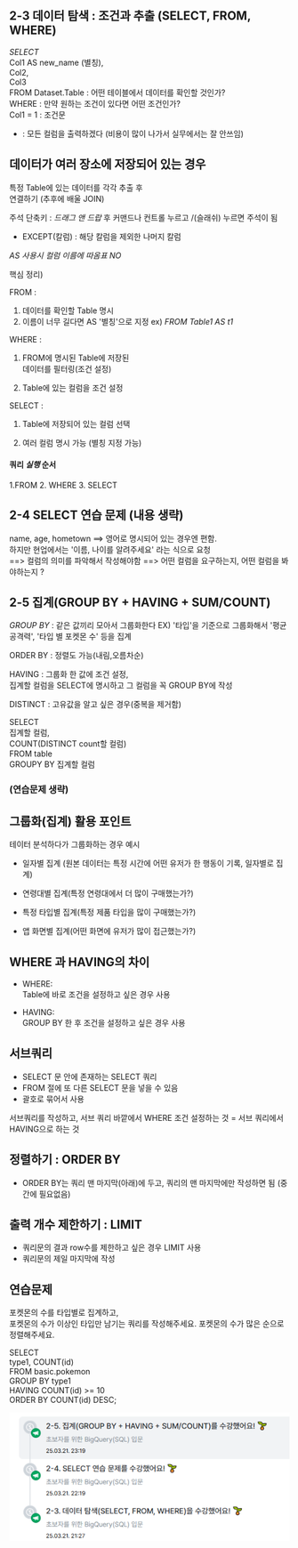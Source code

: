 ##  2-3 데이터 탐색 : 조건과 추출 (SELECT, FROM, WHERE)

*SELECT*  
  Col1 AS new_name (별칭),     
Col2,   
Col3  
FROM Dataset.Table : 어떤 테이블에서 데이터를 확인할 것인가?   
WHERE : 만약 원하는 조건이 있다면 어떤 조건인가?   
Col1 = 1 : 조건문  

* : 모든 컬럼을 출력하겠다 (비용이 많이 나가서 실무에서는 잘 안쓰임)  

## 데이터가 여러 장소에 저장되어 있는 경우

특정 Table에 있는 데이터를 각각 추출 후  
 연결하기 (추후에 배울 JOIN)

주석 단축키 : *드래그 앤 드랍* 후 커맨드나 컨트롤 누르고 /(슬래쉬) 누르면 주석이 됨 

* EXCEPT(칼럼) : 해당 칼럼을 제외한 나머지 칼럼 
 
 *AS 사용시 컬럼 이름에 따옴표 NO* 

 핵심 정리)

 FROM :   
 1.  데이터를 확인할 Table 명시
 2.   이름이 너무 길다면 AS   '별칭'으로 지정 ex) *FROM   Table1 AS t1*

 WHERE :  
 1. FROM에 명시된 Table에 저장된  
 데이터를 필터링(조건 설정)  

  2. Table에 있는 컬럼을 조건 설정 


 SELECT : 
 1. Table에 저장되어 있는 컬럼 선택  

 2.  여러 컬럼 명시 가능
 (별칭 지정 가능)


####  쿼리 *실행* 순서 
 1.FROM 2. WHERE 3. SELECT 

## 2-4 SELECT 연습 문제 (내용 생략)

name, age, hometown ==> 영어로 명시되어 있는 경우엔 편함.  
하지만 현업에서는 '이름, 나이를 알려주세요' 라는 식으로 요청  
==> 컬럼의 의미를 파악해서 작성해야함 
==> 어떤 컬럼을 요구하는지, 어떤 컬럼을 봐야하는지 ?


## 2-5 집계(GROUP BY + HAVING + SUM/COUNT)

  *GROUP BY* : 같은 값끼리 모아서 그룹화한다 EX) '타입'을 기준으로 그룹화해서 '평균 공격력', '타입 별 포켓몬 수' 등을 집계  

ORDER BY : 정렬도 가능(내림,오름차순)  

HAVING : 그룹화 한 값에 조건 설정,  
집계할 컬럼을 SELECT에 명시하고 그 컬럼을 꼭 GROUP BY에 작성  

 DISTINCT : 고유값을 알고 싶은 경우(중복을 제거함)  

 SELECT   
  집계할 컬럼,   
  COUNT(DISTINCT count할 컬럼)  
  FROM table  
  GROUPY BY 
  집계할 컬럼 

  ### (연습문제 생략) 

## 그룹화(집계) 활용 포인트

테이터 분석하다가 그룹화하는 경우 예시 
- 일자별 집계 (원본 데이터는 특정 시간에 어떤 유저가 한 행동이 기록, 일자별로 집계)

- 연령대별 집계(특정 연령대에서 더 많이 구매했는가?)
- 특정 타입별 집계(특정 제품 타입을 많이 구매했는가?)
- 앱 화면별 집계(어떤 화면에 유저가 많이 접근했는가?) 
## WHERE 과 HAVING의 차이

- WHERE:   
Table에 바로 조건을 설정하고 싶은 경우 사용 

- HAVING:  
GROUP BY 한 후 조건을 설정하고 싶은 경우 사용 

## 서브쿼리

- SELECT 문 안에 존재하는 SELECT 쿼리
- FROM 절에 또 다른 SELECT 문을 넣을 수 있음 
- 괄호로 묶어서 사용 

서브쿼리를 작성하고, 서브 쿼리 바깥에서 WHERE 조건 설정하는 것 = 서브 쿼리에서 HAVING으로 하는 것 

## 정렬하기 : ORDER BY 

- ORDER BY는 쿼리 맨 마지막(아래)에 두고, 쿼리의 맨 마지막에만 작성하면 됨 (중간에 필요없음)

## 출력 개수 제한하기 : LIMIT

- 쿼리문의 결과 row수를 제한하고 싶은 경우 LIMIT 사용 
- 쿼리문의 제일 마지막에 작성 

## 연습문제 

포켓몬의 수를 타입별로 집계하고,  
 포켓몬의 수가  이상인 타입만 남기는 쿼리를 작성해주세요. 포켓몬의 수가 많은 순으로 정렬해주세요. 

SELECT   
type1,
COUNT(id)  
FROM basic.pokemon  
GROUP BY type1  
HAVING COUNT(id) >= 10  
ORDER BY COUNT(id) DESC;


![alt text](image.png)
